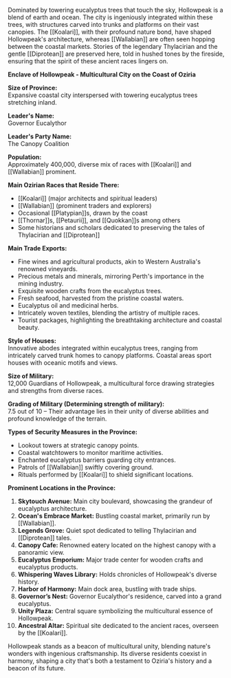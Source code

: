 Dominated by towering eucalyptus trees that touch the sky, Hollowpeak is a blend of earth and ocean. The city is ingeniously integrated within these trees, with structures carved into trunks and platforms on their vast canopies. The [[Koalari]], with their profound nature bond, have shaped Hollowpeak's architecture, whereas [[Wallabian]] are often seen hopping between the coastal markets. Stories of the legendary Thylacirian and the gentle [[Diprotean]] are preserved here, told in hushed tones by the fireside, ensuring that the spirit of these ancient races lingers on.

**Enclave of Hollowpeak - Multicultural City on the Coast of Oziria**

**Size of Province:**  
Expansive coastal city interspersed with towering eucalyptus trees stretching inland.

**Leader's Name:**  
Governor Eucalythor

**Leader's Party Name:**  
The Canopy Coalition

**Population:**  
Approximately 400,000, diverse mix of races with [[Koalari]] and [[Wallabian]] prominent.

**Main Ozirian Races that Reside There:**  
- [[Koalari]] (major architects and spiritual leaders)
- [[Wallabian]] (prominent traders and explorers)
- Occasional [[Platypian]]s, drawn by the coast
- [[Thornar]]s, [[Petaurii]], and [[Quokkan]]s among others
- Some historians and scholars dedicated to preserving the tales of Thylacirian and [[Diprotean]]

**Main Trade Exports:**  
- Fine wines and agricultural products, akin to Western Australia's renowned vineyards.
- Precious metals and minerals, mirroring Perth's importance in the mining industry.
- Exquisite wooden crafts from the eucalyptus trees.
- Fresh seafood, harvested from the pristine coastal waters.
- Eucalyptus oil and medicinal herbs.
- Intricately woven textiles, blending the artistry of multiple races.
- Tourist packages, highlighting the breathtaking architecture and coastal beauty.

**Style of Houses:**  
Innovative abodes integrated within eucalyptus trees, ranging from intricately carved trunk homes to canopy platforms. Coastal areas sport houses with oceanic motifs and views.

**Size of Military:**  
12,000 Guardians of Hollowpeak, a multicultural force drawing strategies and strengths from diverse races.

**Grading of Military (Determining strength of military):**  
7.5 out of 10 – Their advantage lies in their unity of diverse abilities and profound knowledge of the terrain.

**Types of Security Measures in the Province:**  
- Lookout towers at strategic canopy points.
- Coastal watchtowers to monitor maritime activities.
- Enchanted eucalyptus barriers guarding city entrances.
- Patrols of [[Wallabian]] swiftly covering ground.
- Rituals performed by [[Koalari]] to shield significant locations.

**Prominent Locations in the Province:**  
1. **Skytouch Avenue:** Main city boulevard, showcasing the grandeur of eucalyptus architecture.
2. **Ocean's Embrace Market:** Bustling coastal market, primarily run by [[Wallabian]].
3. **Legends Grove:** Quiet spot dedicated to telling Thylacirian and [[Diprotean]] tales.
4. **Canopy Cafe:** Renowned eatery located on the highest canopy with a panoramic view.
5. **Eucalyptus Emporium:** Major trade center for wooden crafts and eucalyptus products.
6. **Whispering Waves Library:** Holds chronicles of Hollowpeak's diverse history.
7. **Harbor of Harmony:** Main dock area, bustling with trade ships.
8. **Governor’s Nest:** Governor Eucalythor's residence, carved into a grand eucalyptus.
9. **Unity Plaza:** Central square symbolizing the multicultural essence of Hollowpeak.
10. **Ancestral Altar:** Spiritual site dedicated to the ancient races, overseen by the [[Koalari]].

Hollowpeak stands as a beacon of multicultural unity, blending nature's wonders with ingenious craftsmanship. Its diverse residents coexist in harmony, shaping a city that's both a testament to Oziria's history and a beacon of its future.

